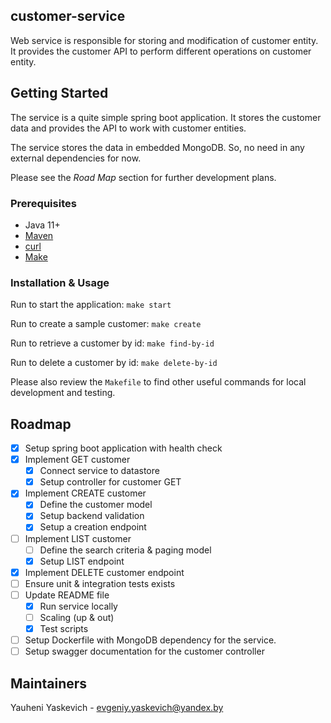 ## customer-service

Web service is responsible for storing and modification of  customer entity.
It provides the customer API to perform different operations on customer entity.

## Getting Started

The service is a quite simple spring boot application. It stores the customer data and provides the API
to work with customer entities.

The service stores the data in embedded MongoDB. So, no need in any external dependencies for now.

Please see the _Road Map_ section for further development plans.

### Prerequisites

* Java 11+
* [Maven](https://maven.apache.org/)
* [curl](https://curl.se/)
* [Make](https://makefiletutorial.com/)

### Installation & Usage

Run to start the application: `make start`

Run to create a sample customer: `make create`

Run to retrieve a customer by id: `make find-by-id`

Run to delete a customer by id: `make delete-by-id`

Please also review the `Makefile` to find other useful commands for local development and testing.

## Roadmap


- [x] Setup spring boot application with health check
- [x] Implement GET customer
    - [x] Connect service to datastore
    - [x] Setup controller for customer GET
- [x] Implement CREATE customer
  - [x] Define the customer model
  - [x] Setup backend validation
  - [x] Setup a creation endpoint
- [ ] Implement LIST customer
  - [ ] Define the search criteria & paging model
  - [x] Setup LIST endpoint
- [x] Implement DELETE customer endpoint
- [ ] Ensure unit & integration tests exists
- [ ] Update README file
  - [x] Run service locally
  - [ ] Scaling (up & out)
  - [x] Test scripts
- [ ] Setup Dockerfile with MongoDB dependency for the service.
- [ ] Setup swagger documentation for the customer controller

## Maintainers

Yauheni Yaskevich - evgeniy.yaskevich@yandex.by